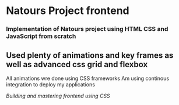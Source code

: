 # Natours Project frontend
### Implementation of Natours project using HTML CSS and JavaScript from scratch
## Used plenty of animations and key frames as well as advanced css grid and flexbox
All animations wre done using CSS frameworks
Am using continous integration to deploy my applications

*Building and mastering frontend using CSS*